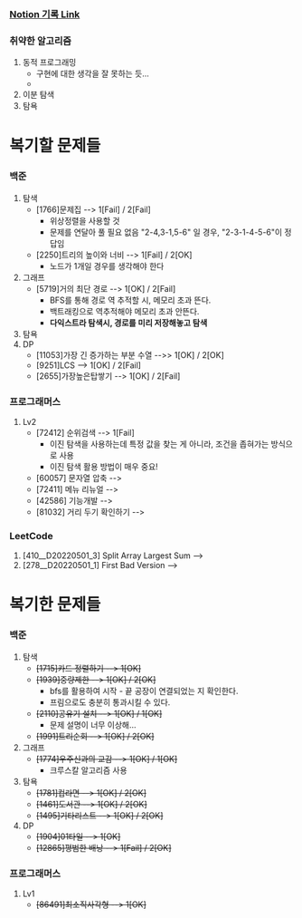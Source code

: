 ### [Notion 기록 Link](https://jnam.notion.site/3a57997df12848f093fb434e7fef4c4c)

### 취약한 알고리즘
1. 동적 프로그래밍
   - 구현에 대한 생각을 잘 못하는 듯...
   - 
2. 이분 탐색
3. 탐욕

# 복기할 문제들
### 백준
1. 탐색
   - [1766]문제집 --> 1[Fail] / 2[Fail]
     - 위상정렬을 사용할 것
     - 문제를 연달아 풀 필요 없음 "2-4,3-1,5-6" 일 경우, "2-3-1-4-5-6"이 정답임
   - [2250]트리의 높이와 너비 --> 1[Fail] / 2[OK]
     - 노드가 1개일 경우를 생각해야 한다
2. 그래프
   - [5719]거의 최단 경로 --> 1[OK] / 2[Fail]
      - BFS를 통해 경로 역 추적할 시, 메모리 초과 뜬다.
      - 백트래킹으로 역추적해야 메모리 초과 안뜬다.
      - **다익스트라 탐색시, 경로를 미리 저장해놓고 탐색**
3. 탐욕
4. DP
    - [11053]가장 긴 증가하는 부분 수열 -->> 1[OK] / 2[OK]
    - [9251]LCS --> 1[OK] / 2[Fail]
    - [2655]가장높은탑쌓기 --> 1[OK] / 2[Fail]

### 프로그래머스
1. Lv2
   - [72412] 순위검색 --> 1[Fail]
     - 이진 탐색을 사용하는데 특정 값을 찾는 게 아니라, 조건을 좁혀가는 방식으로 사용
     - 이진 탐색 활용 방법이 매우 중요!
   - [60057] 문자열 압축 -->
   - [72411] 메뉴 리뉴얼 -->
   - [42586] 기능개발 -->
   - [81032] 거리 두기 확인하기 -->

### LeetCode

1. [410__D20220501_3] Split Array Largest Sum -->
2. [278__D20220501_1] First Bad Version -->

# 복기한 문제들

### 백준
1. 탐색
   - ~~[1715]카드 정렬하기 --> 1[OK]~~
   - ~~[1939]중량제한 --> 1[OK] / 2[OK]~~
     - bfs를 활용하여 시작 - 끝 공장이 연결되었는 지 확인한다.
     - 프림으로도 충분히 통과시킬 수 있다.
   - ~~[2110]공유기 설치 --> 1[OK] / 1[OK]~~
     - 문제 설명이 너무 이상해...
   - ~~[1991]트리순회 --> 1[OK] / 2[OK]~~
2. 그래프
    - ~~[1774]우주신과의 교감 --> 1[OK] / 1[OK]~~
      - 크루스칼 알고리즘 사용
3. 탐욕
    - ~~[1781]컵라면 --> 1[OK] / 2[OK]~~
    - ~~[1461]도서관 --> 1[OK] / 2[OK]~~
    - ~~[1495]기타리스트 --> 1[OK] / 2[OK]~~
4. DP
    - ~~[1904]01타일 --> 1[OK]~~
    - ~~[12865]평범한 배낭 --> 1[Fail] / 2[OK]~~
### 프로그래머스
1. Lv1
   - ~~[86491]최소직사각형 --> 1[OK]~~
